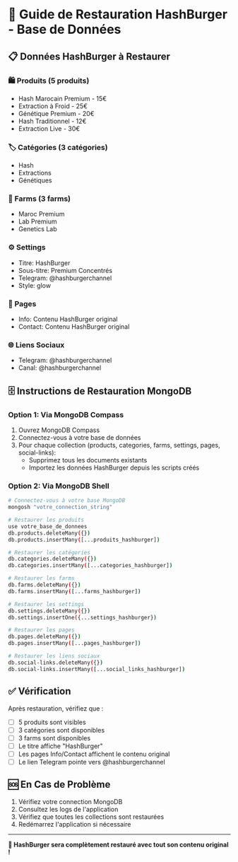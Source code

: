 # 🔄 Guide de Restauration HashBurger - Base de Données

## 📋 Données HashBurger à Restaurer

### 🛍️ Produits (5 produits)
- Hash Marocain Premium - 15€
- Extraction à Froid - 25€
- Génétique Premium - 20€
- Hash Traditionnel - 12€
- Extraction Live - 30€

### 🏷️ Catégories (3 catégories)
- Hash
- Extractions
- Génétiques

### 🚜 Farms (3 farms)
- Maroc Premium
- Lab Premium
- Genetics Lab

### ⚙️ Settings
- Titre: HashBurger
- Sous-titre: Premium Concentrés
- Telegram: @hashburgerchannel
- Style: glow

### 📄 Pages
- Info: Contenu HashBurger original
- Contact: Contenu HashBurger original

### 🌐 Liens Sociaux
- Telegram: @hashburgerchannel
- Canal: @hashburgerchannel

## 🗄️ Instructions de Restauration MongoDB

### Option 1: Via MongoDB Compass
1. Ouvrez MongoDB Compass
2. Connectez-vous à votre base de données
3. Pour chaque collection (products, categories, farms, settings, pages, social-links):
   - Supprimez tous les documents existants
   - Importez les données HashBurger depuis les scripts créés

### Option 2: Via MongoDB Shell
```bash
# Connectez-vous à votre base MongoDB
mongosh "votre_connection_string"

# Restaurer les produits
use votre_base_de_donnees
db.products.deleteMany({})
db.products.insertMany([...produits_hashburger])

# Restaurer les catégories
db.categories.deleteMany({})
db.categories.insertMany([...categories_hashburger])

# Restaurer les farms
db.farms.deleteMany({})
db.farms.insertMany([...farms_hashburger])

# Restaurer les settings
db.settings.deleteMany({})
db.settings.insertOne({...settings_hashburger})

# Restaurer les pages
db.pages.deleteMany({})
db.pages.insertMany([...pages_hashburger])

# Restaurer les liens sociaux
db.social-links.deleteMany({})
db.social-links.insertMany([...social_links_hashburger])
```

## ✅ Vérification
Après restauration, vérifiez que :
- [ ] 5 produits sont visibles
- [ ] 3 catégories sont disponibles
- [ ] 3 farms sont disponibles
- [ ] Le titre affiche "HashBurger"
- [ ] Les pages Info/Contact affichent le contenu original
- [ ] Le lien Telegram pointe vers @hashburgerchannel

## 🆘 En Cas de Problème
1. Vérifiez votre connection MongoDB
2. Consultez les logs de l'application
3. Vérifiez que toutes les collections sont restaurées
4. Redémarrez l'application si nécessaire

---

**🔄 HashBurger sera complètement restauré avec tout son contenu original !**
